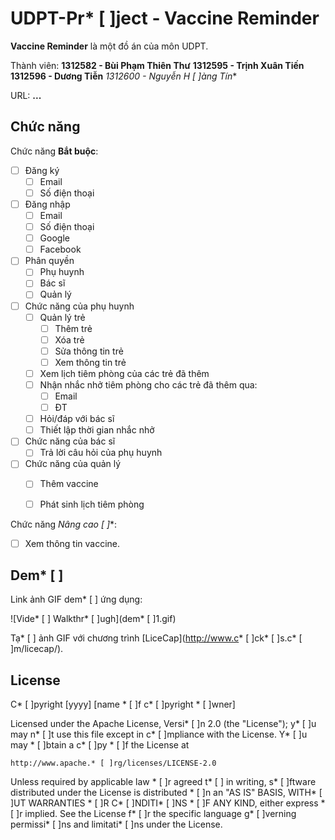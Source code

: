 # UDPT-Pr* [ ]ject - **Vaccine Reminder**

**Vaccine Reminder** là một đồ án của môn UDPT.

Thành viên:
**1312582 - Bùi Phạm Thiên Thư**
**1312595 - Trịnh Xuân Tiến**
**1312596 - Dương Tiễn**
**1312600 - Nguyễn H* [ ]àng Tín**

URL: **...**

## Chức năng

Chức năng **Bắt buộc**:
* [ ] Đăng ký
    * [ ] Email
    * [ ] Số điện thoại
* [ ] Đăng nhập
    * [ ] Email
    * [ ] Số điện thoại
    * [ ] Google
    * [ ] Facebook
* [ ] Phân quyền
    * [ ] Phụ huynh
    * [ ] Bác sĩ
    * [ ] Quản lý
* [ ] Chức năng của phụ huynh
    * [ ] Quản lý trẻ
        * [ ] Thêm trẻ
        * [ ] Xóa trẻ
        * [ ] Sửa thông tin trẻ
        * [ ] Xem thông tin trẻ
    * [ ] Xem lịch tiêm phòng của các trẻ đã thêm
    * [ ] Nhận nhắc nhở tiêm phòng cho các trẻ đã thêm qua:
        * [ ] Email
        * [ ] ĐT
    * [ ] Hỏi/đáp với bác sĩ
    * [ ] Thiết lập thời gian nhắc nhở
* [ ] Chức năng của bác sĩ
    * [ ] Trả lời câu hỏi của phụ huynh
* [ ] Chức năng của quản lý
    * [ ] Thêm vaccine
    * [ ] Phát sinh lịch tiêm phòng


Chức năng **Nâng cao* [ ]**:
* [ ] Xem thông tin vaccine.


## Dem* [ ]

Link ảnh GIF dem* [ ] ứng dụng:

![Vide* [ ] Walkthr* [ ]ugh](dem* [ ]1.gif)

Tạ* [ ] ảnh GIF với chương trình [LiceCap](http://www.c* [ ]ck* [ ]s.c* [ ]m/licecap/).


## License

  C* [ ]pyright [yyyy] [name * [ ]f c* [ ]pyright * [ ]wner]

  Licensed under the Apache License, Versi* [ ]n 2.0 (the "License");
  y* [ ]u may n* [ ]t use this file except in c* [ ]mpliance with the License.
  Y* [ ]u may * [ ]btain a c* [ ]py * [ ]f the License at

    http://www.apache.* [ ]rg/licenses/LICENSE-2.0

  Unless required by applicable law * [ ]r agreed t* [ ] in writing, s* [ ]ftware
  distributed under the License is distributed * [ ]n an "AS IS" BASIS,
  WITH* [ ]UT WARRANTIES * [ ]R C* [ ]NDITI* [ ]NS * [ ]F ANY KIND, either express * [ ]r implied.
  See the License f* [ ]r the specific language g* [ ]verning permissi* [ ]ns and
  limitati* [ ]ns under the License.
